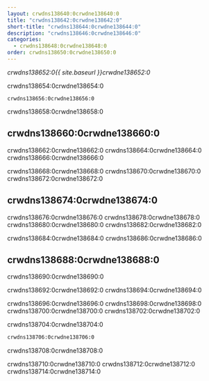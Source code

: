 ```yaml
---
layout: crwdns138640:0crwdne138640:0
title: "crwdns138642:0crwdne138642:0"
short-title: "crwdns138644:0crwdne138644:0"
description: "crwdns138646:0crwdne138646:0"
categories:
  - crwdns138648:0crwdne138648:0
order: crwdns138650:0crwdne138650:0
---
```

*crwdns138652:0{{ site.baseurl }}crwdne138652:0*

crwdns138654:0crwdne138654:0

    crwdns138656:0crwdne138656:0
    

crwdns138658:0crwdne138658:0

## crwdns138660:0crwdne138660:0

crwdns138662:0crwdne138662:0 crwdns138664:0crwdne138664:0 crwdns138666:0crwdne138666:0

crwdns138668:0crwdne138668:0 crwdns138670:0crwdne138670:0 crwdns138672:0crwdne138672:0

## crwdns138674:0crwdne138674:0

crwdns138676:0crwdne138676:0 crwdns138678:0crwdne138678:0 crwdns138680:0crwdne138680:0 crwdns138682:0crwdne138682:0

crwdns138684:0crwdne138684:0 crwdns138686:0crwdne138686:0

## crwdns138688:0crwdne138688:0

crwdns138690:0crwdne138690:0

crwdns138692:0crwdne138692:0 crwdns138694:0crwdne138694:0

crwdns138696:0crwdne138696:0 crwdns138698:0crwdne138698:0 crwdns138700:0crwdne138700:0 crwdns138702:0crwdne138702:0

crwdns138704:0crwdne138704:0

```bash
crwdns138706:0crwdne138706:0
```

crwdns138708:0crwdne138708:0

crwdns138710:0crwdne138710:0 crwdns138712:0crwdne138712:0 crwdns138714:0crwdne138714:0